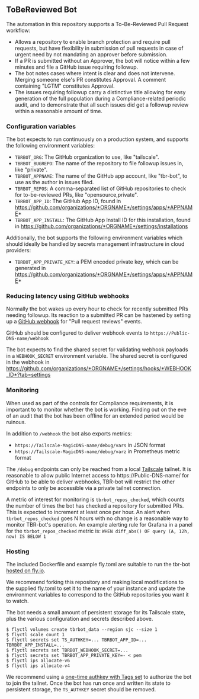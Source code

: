 ## ToBeReviewed Bot

The automation in this repository supports a To-Be-Reviewed Pull Request workflow:
+ Allows a repository to enable branch protection and require pull
  requests, but have flexibility in submission of pull requests in
  case of urgent need by not mandating an approver before submission.
+ If a PR is submitted without an Approver, the bot will notice
  within a few minutes and file a GitHub issue requiring followup.
+ The bot notes cases where intent is clear and does not intervene. Merging
  someone else's PR constitutes Approval. A comment containing "LGTM"
  constitutes Approval.
+ The issues requiring followup carry a distinctive title allowing for
  easy generation of the full population during a Compliance-related
  periodic audit, and to demonstrate that all such issues did get
  a followup review within a reasonable amount of time.


### Configuration variables
The bot expects to run continuously on a production system, and
supports the following environment variables:
- `TBRBOT_ORG`: The GitHub organization to use, like "tailscale".
- `TBRBOT_BUGREPO`: The name of the repository to file followup issues in, like "private".
- `TBRBOT_APPNAME`: The name of the GitHub app account, like "tbr-bot", to use as the
  author in issues filed.
- `TBRBOT_REPOS`: A comma-separated list of GitHub repositories to check for
  to-be-reviewed PRs, like "opensource,private".
- `TBRBOT_APP_ID`: The GitHub App ID, found in https://github.com/organizations/*ORGNAME*/settings/apps/*APPNAME*
- `TBRBOT_APP_INSTALL`: The GitHub App Install ID for this installation, found in
  https://github.com/organizations/*ORGNAME*/settings/installations

Additionally, the bot supports the following environment variables which should ideally
be handled by secrets management infrastructure in cloud providers:
- `TBRBOT_APP_PRIVATE_KEY`: a PEM encoded private key, which can be generated in
  https://github.com/organizations/*ORGNAME*/settings/apps/*APPNAME*


### Reducing latency using GitHub webhooks
Normally the bot wakes up every hour to check for recently submitted PRs needing
followup. Its reaction to a submitted PR can be hastened by setting up a 
[GitHub webhook](https://docs.github.com/en/developers/webhooks-and-events/webhooks/about-webhooks)
for "Pull request reviews" events.

GitHub should be configured to deliver webhook events to `https://Public-DNS-name/webhook`

The bot expects to find the shared secret for validating webhook payloads in a `WEBHOOK_SECRET`
environment variable. The shared secret is configured in the webhook in
https://github.com/organizations/*ORGNAME*/settings/hooks/*WEBHOOK_ID*?tab=settings


### Monitoring
When used as part of the controls for Compliance requirements, it is important to 
to monitor whether the bot is working. Finding out on the eve of an audit that the
bot has been offline for an extended period would be ruinous.

In addition to `/webhook` the bot also exports metrics:
- `https://Tailscale-MagicDNS-name/debug/vars` in JSON format
- `https://Tailscale-MagicDNS-name/debug/varz` in Prometheus metric format

The `/debug` endpoints can only be reached from a local [Tailscale](https://tailscale.com)
tailnet. It is reasonable to allow public Internet access to https://Public-DNS-name/
for GitHub to be able to deliver webhooks, TBR-bot will restrict the other endpoints to
only be accessible via a private tailnet connection.

A metric of interest for monitoring is `tbrbot_repos_checked`, which counts the number of times
the bot has checked a repository for submitted PRs. This is expected to increment at least once
per hour. An alert when `tbrbot_repos_checked` goes N hours with no change is a reasonable way
to monitor TBR-bot's operation. An example alerting rule for Grafana in a panel for the
`tbrbot_repos_checked` metric is: `WHEN diff_abs() OF query (A, 12h, now) IS BELOW 1`


### Hosting
The included Dockerfile and example fly.toml are suitable to run the tbr-bot
[hosted on fly.io](https://fly.io/).

We recommend forking this repository and making local modifications to the supplied fly.toml
to set it to the name of your instance and update the environment variables to correspond
to the GitHub repositories you want it to watch.

The bot needs a small amount of persistent storage for its Tailscale state, plus the various
configuration and secrets described above.
```
$ flyctl volumes create tbrbot_data --region sjc --size 1
$ flyctl scale count 1
$ flyctl secrets set TS_AUTHKEY=... TBRBOT_APP_ID=... TBRBOT_APP_INSTALL=...
$ flyctl secrets set TBRBOT_WEBHOOK_SECRET=...
$ flyctl secrets set TBRBOT_APP_PRIVATE_KEY=- < pem
$ flyctl ips allocate-v6
$ flyctl ips allocate-v4
```

We recommend using a [one-time authkey with Tags set](https://tailscale.com/blog/acl-tags-ga/) to
authorize the bot to join the tailnet. Once the bot has run once and written its state
to persistent storage, the `TS_AUTHKEY` secret should be removed.
